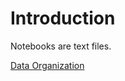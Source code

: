 # Introduction

Notebooks are text files.

[Data Organization](@basic%20concepts#Data%20Organization "Open from 'basic concepts'")
